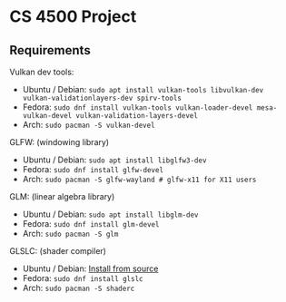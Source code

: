 # CS 4500 Project

## Requirements

Vulkan dev tools:

-   Ubuntu / Debian: `sudo apt install vulkan-tools libvulkan-dev vulkan-validationlayers-dev spirv-tools`
-   Fedora: `sudo dnf install vulkan-tools vulkan-loader-devel mesa-vulkan-devel vulkan-validation-layers-devel`
-   Arch: `sudo pacman -S vulkan-devel`

GLFW: (windowing library)

-   Ubuntu / Debian: `sudo apt install libglfw3-dev`
-   Fedora: `sudo dnf install glfw-devel`
-   Arch: `sudo pacman -S glfw-wayland # glfw-x11 for X11 users`

GLM: (linear algebra library)

-   Ubuntu / Debian: `sudo apt install libglm-dev`
-   Fedora: `sudo dnf install glm-devel`
-   Arch: `sudo pacman -S glm`

GLSLC: (shader compiler)

-   Ubuntu / Debian: [Install from source](https://github.com/google/shaderc/blob/main/downloads.md)
-   Fedora: `sudo dnf install glslc`
-   Arch: `sudo pacman -S shaderc`
